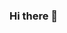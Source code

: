 ### Hi there 👋

<!--
**DeepBhupatkar/DeepBhupatkar** is a ✨ _special_ ✨ repository because its `README.md` (this file) appears on your GitHub profile.


I'm Deep Bhupatkar , a Computer Science Engineering student passionate about technology and innovation. Welcome to my GitHub profile!

About Me
🎓 CSE Student with a focus on software development.
💻 Proficient in programming languages like Java, Python.
📱 Mobile App Developer specializing in Android, iOS, and Flutter
🤖 AI & ML Enthusiast with a deep understanding of machine learning algorithms
📰 Tech News Junkie who loves staying up-to-date with the latest industry trends
💻 One line of code at a time


I am always interested in learning the answers to how, why and what relating to Technologies around me.

Feel free to explore my repositories and join me on this exciting coding journey. ✨
